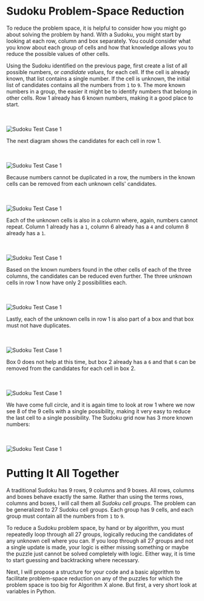 # Sudoku Problem-Space Reduction

To reduce the problem space, it is helpful to consider how you might go about solving the problem by hand. With a Sudoku, you might start by looking at each row, column and box separately. You could consider what you know about each group of cells and how that knowledge allows you to reduce the possible values of other cells.

Using the Sudoku identified on the previous page, first create a list of all possible numbers, or _candidate values_, for each cell. If the cell is already known, that list contains a single number. If the cell is unknown, the initial list of candidates contains all the numbers from `1` to `9`. The more known numbers in a group, the easier it might be to identify numbers that belong in other cells. Row 1 already has 6 known numbers, making it a good place to start.

<BR><BR>
![Sudoku Test Case 1](sudoku03.png)
<BR>

The next diagram shows the candidates for each cell in row 1.

<BR><BR>
![Sudoku Test Case 1](sudoku04.png)
<BR>

Because numbers cannot be duplicated in a row, the numbers in the known cells can be removed from each unknown cells' candidates.

<BR><BR>
![Sudoku Test Case 1](sudoku05.png)
<BR>

Each of the unknown cells is also in a column where, again, numbers cannot repeat. Column 1 already has a `1`, column 6 already has a `4` and column 8 already has a `1`.

<BR><BR>
![Sudoku Test Case 1](sudoku06.png)
<BR>

Based on the known numbers found in the other cells of each of the three columns, the candidates can be reduced even further. The three unknown cells in row 1 now have only 2 possibilities each.

<BR><BR>
![Sudoku Test Case 1](sudoku07.png)
<BR>

Lastly, each of the unknown cells in row 1 is also part of a box and that box must not have duplicates. 

<BR><BR>
![Sudoku Test Case 1](sudoku08.png)
<BR>

Box 0 does not help at this time, but box 2 already has a `6` and that `6` can be removed from the candidates for each cell in box 2.

<BR><BR>
![Sudoku Test Case 1](sudoku09.png)
<BR>

We have come full circle, and it is again time to look at row 1 where we now see 8 of the 9 cells with a single possibility, making it very easy to reduce the last cell to a single possibility. The Sudoku grid now has 3 more known numbers:

<BR><BR>
![Sudoku Test Case 1](sudoku10.png)
<BR>

# Putting It All Together

A traditional Sudoku has 9 rows, 9 columns and 9 boxes. All rows, columns and boxes behave exactly the same. Rather than using the terms rows, columns and boxes, I will call them all _Sudoku cell groups_. The problem can be generalized to 27 Sudoku cell groups. Each group has 9 cells, and each group must contain all the numbers from `1` to `9`.

To reduce a Sudoku problem space, by hand or by algorithm, you must repeatedly loop through all 27 groups, logically reducing the candidates of any unknown cell where you can. If you loop through all 27 groups and not a single update is made, your logic is either missing something or maybe the puzzle just cannot be solved completely with logic. Either way, it is time to start guessing and backtracking where necessary.

Next, I will propose a structure for your code and a basic algorithm to facilitate problem-space reduction on any of the puzzles for which the problem space is too big for Algorithm X alone. But first, a very short look at variables in Python.
